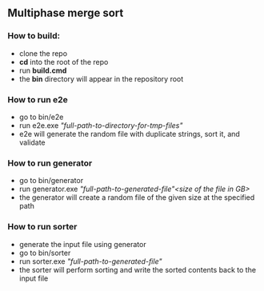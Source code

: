 <h2>Multiphase merge sort</h2>

<h3>How to build:</h3>

<ul>
<li>clone the repo</li>
<li><b>cd</b> into the root of the repo</li>
<li>run <b>build.cmd</b></li>
<li>the <b>bin</b> directory will appear in the repository root</li>
</ul>

<h3>How to run e2e</h3>

<ul>
<li>go to bin/e2e</li>
<li>run e2e.exe <i>"full-path-to-directory-for-tmp-files"</i></li>
<li>e2e will generate the random file with duplicate strings, sort it, and validate</li>
</ul>

<h3>How to run generator</h3>

<ul>
<li>go to bin/generator</li>
<li>run generator.exe <i>"full-path-to-generated-file"</i><i>&lt;size of the file in GB&gt;</i></li>
<li>the generator will create a random file of the given size at the specified path</li>
</ul>

<h3>How to run sorter</h3>

<ul>
<li>generate the input file using generator</li>
<li>go to bin/sorter</li>
<li>run sorter.exe <i>"full-path-to-generated-file"</i></li>
<li>the sorter will perform sorting and write the sorted contents back to the input file</li>
</ul>